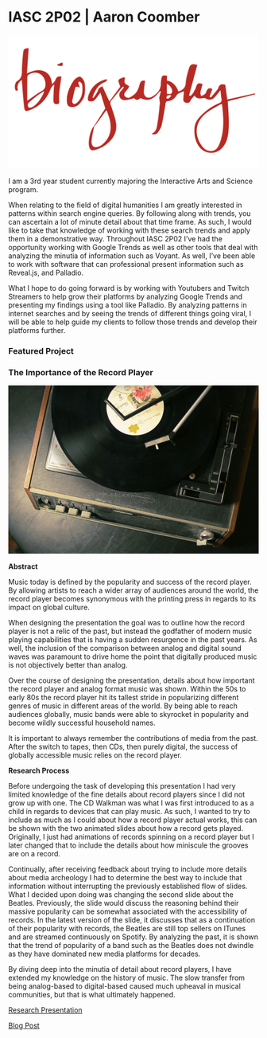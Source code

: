 # IASC 2P02 | Aaron Coomber

![](images/bio.png)


I am a 3rd year student currently majoring the Interactive Arts and Science program.  

When relating to the field of digital humanities I am greatly interested in patterns within search engine queries. By following along with trends, you can ascertain a lot of minute detail about that time frame. As such, I would like to take that knowledge of working with these search trends and apply them in a demonstrative way.
Throughout IASC 2P02 I’ve had the opportunity working with Google Trends as well as other tools that deal with analyzing the minutia of information such as Voyant. As well, I’ve been able to work with software that can professional present information such as Reveal.js, and Palladio.

What I hope to do going forward is by working with Youtubers and Twitch Streamers to help grow their platforms by analyzing Google Trends and presenting my findings using a tool like Palladio. By analyzing patterns in internet searches and by seeing the trends of different things going viral, I will be able to help guide my clients to follow those trends and develop their platforms further.


### Featured Project

### The Importance of the Record Player

![](images/record.gif)

**Abstract**

Music today is defined by the popularity and success of the record player. By allowing artists to reach a wider array of audiences around the world, the record player becomes synonymous with the printing press in regards to its impact on global culture.

When designing the presentation the goal was to outline how the record player is not a relic of the past, but instead the godfather of modern music playing capabilities that is having a sudden resurgence in the past years. As well, the inclusion of the comparison between analog and digital sound waves was paramount to drive home the point that digitally produced music is not objectively better than analog.

Over the course of designing the presentation, details about how important the record player and analog format music was shown. Within the 50s to early 80s the record player hit its tallest stride in popularizing different genres of music in different areas of the world. By being able to reach audiences globally, music bands were able to skyrocket in popularity and become wildly successful household names.

It is important to always remember the contributions of media from the past. After the switch to tapes, then CDs, then purely digital, the success of globally accessible music relies on the record player.

**Research Process**

Before undergoing the task of developing this presentation I had very limited knowledge of the fine details about record players since I did not grow up with one. The CD Walkman was what I was first introduced to as a child in regards to devices that can play music. As such, I wanted to try to include as much as I could about how a record player actual works, this can be shown with the two animated slides about how a record gets played. Originally, I just had animations of records spinning on a record player but I later changed that to include the details about how miniscule the grooves are on a record.

Continually, after receiving feedback about trying to include more details about media archeology I had to determine the best way to include that information without interrupting the previously established flow of slides. What I decided upon doing was changing the second slide about the Beatles. Previously, the slide would discuss the reasoning behind their massive popularity can be somewhat associated with the accessibility of records. In the latest version of the slide, it discusses that as a continuation of their popularity with records, the Beatles are still top sellers on ITunes and are streamed continuously on Spotify.  By analyzing the past, it is shown that the trend of popularity of a band such as the Beatles does not dwindle as they have dominated new media platforms for decades.

By diving deep into the minutia of detail about record players, I have extended my knowledge on the history of music. The slow transfer from being analog-based to digital-based caused much upheaval in musical communities, but that is what ultimately happened.

[Research Presentation](reveal_working/presentation2.html)


[Blog Post](publish_blog_post.md)

